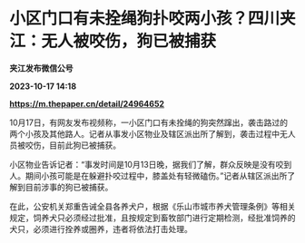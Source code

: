 # 小区门口有未拴绳狗扑咬两小孩？四川夹江：无人被咬伤，狗已被捕获
**夹江发布微信公号**

**2023-10-17 14:18**

**https://m.thepaper.cn/detail/24964652**

10月17日，有网友发布视频称，一小区门口有未拴绳的狗突然蹿出，袭击路过的两个小孩及其他路人。记者从事发小区物业及辖区派出所了解到，袭击过程中无人员被咬伤，目前此狗已被捕获。

小区物业告诉记者：“事发时间是10月13日晚，据我们了解，群众反映是没有咬到人。期间小孩可能是在躲避扑咬过程中，膝盖处有轻微磕伤。”记者从辖区派出所了解到目前涉事的狗已被捕获。

在此，公安机关郑重告诫全县各养犬户，根据《乐山市城市养犬管理条例》等相关规定，饲养犬只必须经过批准，且按规定到畜牧部门进行定期检测，经批准饲养的犬只，必须进行拴养或圈养，违者将依法打击处理。